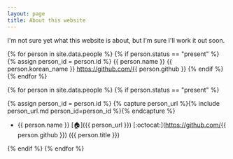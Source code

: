 ```yaml
---
layout: page
title: About this website
---
```


I'm not sure yet what this website is about, but I'm sure I'll work it out soon.

{% for person in site.data.people %}
 {% if person.status == "present" %}
  {% assign person_id = person.id %}
  {{ person.name }} {{ person.korean_name }} https://github.com/{{ person.github }}
 {% endif %}
{% endfor %}



{% for person in site.data.people %}
{% if person.status == "present" %}

{% assign person_id = person.id %}
{% capture person_url %}{% include person_url.md person_id=person_id %}{% endcapture %}

- {{ person.name }}
  [:house:]({{ person_url }})
  [:octocat:](https://github.com/{{ person.github }})
  ({{ person.title }})

{% endif %}
{% endfor %}
